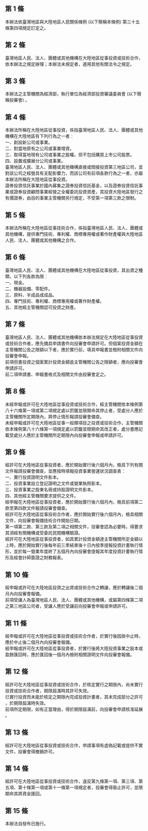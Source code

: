 第 1 條
-------
本辦法依臺灣地區與大陸地區人民關係條例 (以下簡稱本條例) 第三十五  
條第四項規定訂定之。

第 2 條
-------
臺灣地區人民、法人、團體或其他機構在大陸地區從事投資或技術合作，  
依本辦法之規定辦理；本辦法未規定者，適用其他有關法令之規定。

第 3 條
-------
本辦法之主管機關為經濟部，執行單位為經濟部投資審議委員會 (以下簡  
稱投審會) 。

第 4 條
-------
本辦法所稱在大陸地區從事投資，係指臺灣地區人民、法人、團體或其他  
機構在大陸地區有下列行為之一者︰  
一、創設新公司或事業。  
二、對當地原有之公司或事業增資。  
三、取得當地現有公司或事業之股權。但不包括購買上市公司股票。  
四、設置或擴展分公司或事業。  
臺灣地區人民、法人、團體或其他機構直接或間接投資第三地區公司，並  
對該公司之經營具有支配影響力，而該公司有前項各款行為之一者，亦屬  
本辦法所稱在大陸地區從事投資。  
證券投資信託事業於國內募集之證券投資信託基金，以及證券投資信託事  
業或證券投資顧問事業經營之全權委託投資資產，其投資大陸地區發行之  
有價證券，由目的事業主管機關另行規定，不受第一項第三款之限制。

第 5 條
-------
本辦法所稱在大陸地區從事技術合作，係指臺灣地區人民、法人、團體或  
其他機構，提供專門技術、專利權、商標專用權或著作財產權與大陸地區  
人民、法人、團體或其他機構之合作。

第 6 條
-------
臺灣地區人民、法人、團體或其他機構在大陸地區從事投資，其出資之種  
類，以下列各款為限︰  
一、現金。  
二、機器設備、零配件。  
三、原料、半成品或成品。  
四、專門技術、專利權、商標專用權或著作財產權。  
五、其他經主管機關認可投資之財產。

第 7 條
-------
臺灣地區人民、法人、團體或其他機構依本辦法規定在大陸地區從事投資  
或技術合作者，應先備具申請書件向投審會申請許可。但個案投資金額在  
主管機關公告之限額以下者，應於實行前，填具申報書並檢附相關文件向  
投審會申報。  
前項但書投資之個案累計投資金額逾主管機關公告之限額者，應向投審會  
申請許可。  
前二項申請書、申報書格式及相關文件由投審會定之。

第 8 條
-------
未經申報或許可在大陸地區從事投資或技術合作，經主管機關依本條例第  
八十六條第一項或第二項規定處以罰鍰並限期命其停止者，受處分人應於  
主管機關所定期限內，將停止情形報請投審會備查。  
未經申報或許可在大陸地區從事一般類項目之投資或技術合作，主管機關  
依本條例第八十六條第一項規定處以罰鍰並限期命其改正者，處分書應記  
載受處分人應於主管機關所定期限內向投審會申報或申請許可。

第 9 條
-------
經許可在大陸地區從事投資者，應於開始實行後六個月內，檢具下列有關  
文件報請投審會備查，並應按時填報投資事業營運狀況調查表：  
一、實行投資證明文件影本。  
二、投資事業設立登記證明之文件或營業執照影本。  
三、投資事業之股東名冊或持股證明文件影本。  
四、其他經主管機關要求提供之文件。  
經申報在大陸地區從事投資者，應於開始實行後六個月內，檢具前項第二  
款至第四款文件報請投審會備查。  
經許可在大陸地區從事技術合作者，應於開始實行後六個月內，檢具相關  
文件，向投審會報備技術合作開始日期。  
第一項第二款、第三款及第二項之相關文件，投審會認為必要時，得要求  
其須經有關機構或受委託民間機構驗證。  
經許可在大陸地區從事投資者，如其累計投資金額達主管機關所定金額以  
上時，應於開始實行後每年前三季結束後十日內按季提報投資計畫執行情  
形，並於每一營業年度終了五個月內向投審會提報其年度投資計畫執行情  
形及經會計師簽證之財務報表。

第 10 條
--------
經申報或許可在大陸地區投資之出資或技術合作之轉讓，應於轉讓後二個  
月內向投審會報備。  
前項受讓人為臺灣地區人民、法人、團體或其他機構，或屬第四條第二項  
之第三地區公司者，受讓人應於受讓前向投審會申報或申請許可。

第 11 條
--------
經申報或許可在大陸地區從事投資或技術合作者，於實行後因故中止時，  
應於中止後二個月內向投審會報備。  
經申報或許可在大陸地區從事投資者，於實行後將大陸投資事業之股本或  
盈餘匯回時，應於匯回後一個月內檢附相關證明文件向投審會報備。

第 12 條
--------
經許可在大陸地區從事投資或技術合作，於核定實行之期限內，尚未實行  
投資或技術合作者，期限屆滿時其許可失效。  
已實行投資而未能於核定之期限內完成投資計畫者，其未完成部分之許可  
，於期限屆滿時失效。  
前項所定期限，如有正當理由，得於期限屆滿前，向投審會申請核准延展  
。

第 13 條
--------
經許可在大陸地區從事投資或技術合作，申請事項有虛偽記載或提供不實  
文件，投審會得撤銷許可。

第 14 條
--------
經許可在大陸地區從事投資或技術合作，違反第九條第一項、第三項、第  
五項、第十條第一項或第十一條第一項規定者，投審會得廢止許可，並限  
期命其將資金匯回。

第 15 條
--------
本辦法自發布日施行。

